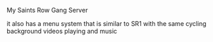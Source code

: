 My Saints Row Gang Server

it also has a menu system that is similar to SR1 with the same cycling background videos playing and music
